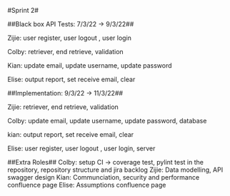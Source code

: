 #Sprint 2#


##Black box API Tests: 7/3/22 -> 9/3/22##

Zijie: user register, user logout , user login

Colby: retriever, end retrieve, validation

Kian: update email, update username, update password

Elise: output report, set receive email, clear


##Implementation: 9/3/22 -> 11/3/22##

Zijie: retriever, end retrieve, validation

Colby: update email, update username, update password, database

kian: output report, set receive email, clear

Elise: user register, user logout , user login, server



##Extra Roles##
Colby: setup CI → coverage test, pylint test in the repository, repository structure and jira backlog
Zijie: Data modelling, API swagger design
Kian: Communciation, security and performance confluence page
Elise: Assumptions confluence page
